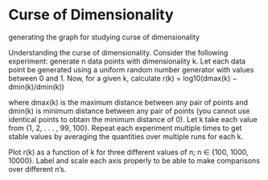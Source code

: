 # Curse of Dimensionality
generating the graph for studying curse of dimensionality

Understanding the curse of dimensionality. Consider the following experiment:
generate n data points with dimensionality k. Let each data point be generated using a uniform random
number generator with values between 0 and 1. Now, for a given k, calculate
r(k) = log10(dmax(k) − dmin(k)/dmin(k))

where dmax(k) is the maximum distance between any pair of points and dmin(k) is minimum distance between
any pair of points (you cannot use identical points to obtain the minimum distance of 0). Let k take each
value from {1, 2, . . . , 99, 100}. Repeat each experiment multiple times to get stable values by averaging the
quantities over multiple runs for each k.

Plot r(k) as a function of k for three different values of n; n ∈ {100, 1000, 10000}. Label and
scale each axis properly to be able to make comparisons over different n’s.

